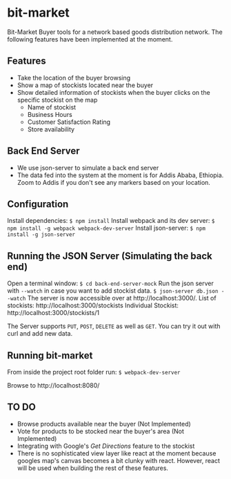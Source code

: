 # bit-market
Bit-Market Buyer tools for a network based goods distribution network.  The following features have been implemented at the moment.

## Features
* Take the location of the buyer browsing
* Show a map of stockists located near the buyer
* Show detailed information of stockists when the buyer clicks on the specific stockist on the map
    * Name of stockist
    * Business Hours
    * Customer Satisfaction Rating
    * Store availability

## Back End Server
* We use json-server to simulate a back end server
* The data fed into the system at the moment is for Addis Ababa, Ethiopia.  Zoom to Addis if you don't see any markers based on your location.

## Configuration
Install dependencies:
`$ npm install`
Install webpack and its dev server:
`$ npm install -g webpack webpack-dev-server`
Install json-server:
`$ npm install -g json-server`

## Running the JSON Server (Simulating the back end)
Open a terminal window:
`$ cd back-end-server-mock`
Run the json server with `--watch` in case you want to add stockist data.
`$ json-server db.json --watch`
The server is now accessible over at http://localhost:3000/.
List of stockists: http://localhost:3000/stockists
Individual Stockist: http://localhost:3000/stockists/1

The Server supports `PUT`, `POST`, `DELETE` as well as `GET`.  You can try it out with curl and add new data.

## Running bit-market
From inside the project root folder run:
`$ webpack-dev-server`

Browse to http://localhost:8080/

## TO DO

* Browse products available near the buyer (Not Implemented)
* Vote for products to be stocked near the buyer's area (Not Implemented)
* Integrating with Google's *Get Directions* feature to the stockist
* There is no sophisticated view layer like react at the moment because googles map's canvas becomes a bit clunky with react.  However, react will be used when building the rest of these features.
